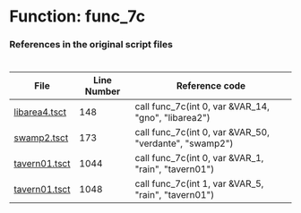 # Function: func_7c
### References in the original script files

#

| File | Line Number | Reference code |
| --- | --- | --- |
| [libarea4.tsct](../../../out/libarea4.tsct#L148) | 148 | call func_7c(int 0, var &VAR_14, "gno", "libarea2") |
| [swamp2.tsct](../../../out/swamp2.tsct#L173) | 173 | call func_7c(int 0, var &VAR_50, "verdante", "swamp2") |
| [tavern01.tsct](../../../out/tavern01.tsct#L1044) | 1044 | call func_7c(int 0, var &VAR_1, "rain", "tavern01") |
| [tavern01.tsct](../../../out/tavern01.tsct#L1048) | 1048 | call func_7c(int 1, var &VAR_5, "rain", "tavern01") |
